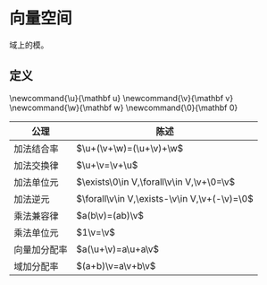 # 向量空间

域上的模。

## 定义

\newcommand{\u}{\mathbf u}
\newcommand{\v}{\mathbf v}
\newcommand{\w}{\mathbf w}
\newcommand{\0}{\mathbf 0}

| 公理 | 陈述 |
| - | - |
| 加法结合率 | $\u+(\v+\w)=(\u+\v)+\w$ |
| 加法交换律 | $\u+\v=\v+\u$ |
| 加法单位元 | $\exists\0\in V,\forall\v\in V,\v+\0=\v$ |
| 加法逆元 | $\forall\v\in V,\exists-\v\in V,\v+(-\v)=\0$ |
| 乘法兼容律 | $a(b\v)=(ab)\v$ |
| 乘法单位元 | $1\v=\v$ |
| 向量加分配率 | $a(\u+\v)=a\u+a\v$ |
| 域加分配率 | $(a+b)\v=a\v+b\v$ |
